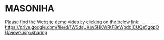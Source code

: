# MASONIHA
Please find the Website demo video by clicking on the below link:
https://drive.google.com/file/d/1WSdqUKIw5HKWRtF8nWpddICUQe5gopQU/view?usp=sharing
